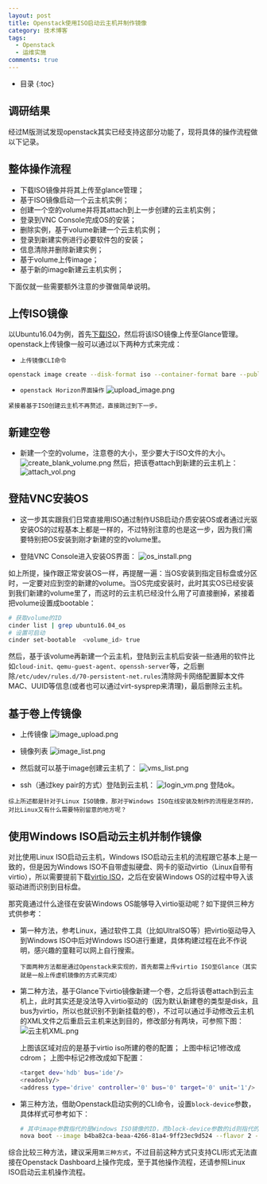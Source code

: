 ```yaml
---
layout: post
title: Openstack使用ISO启动云主机并制作镜像
category: 技术博客
tags:
  - Openstack
  - 运维实施
comments: true
---
```


* 目录
{:toc}

## 调研结果
经过M版测试发现openstack其实已经支持这部分功能了，现将具体的操作流程做以下记录。
## 整体操作流程
* 下载ISO镜像并将其上传至glance管理；
* 基于ISO镜像启动一个云主机实例；
* 创建一个空的volume并将其attach到上一步创建的云主机实例；
* 登录到VNC Console完成OS的安装；
* 删除实例，基于volume新建一个云主机实例；
* 登录到新建实例进行必要软件包的安装；
* 信息清除并删除新建实例；
* 基于volume上传image；
* 基于新的image新建云主机实例；

下面仅就一些需要额外注意的步骤做简单说明。
## 上传ISO镜像
以Ubuntu16.04为例，首先[下载ISO](http://ftp.sjtu.edu.cn/ubuntu-cd/16.04/)，然后将该ISO镜像上传至Glance管理。
openstack上传镜像一般可以通过以下两种方式来完成：

* `上传镜像CLI命令`
```bash
openstack image create --disk-format iso --container-format bare --public --file ./ubuntu-16.04.6-server-amd64.iso ubuntu-iso
```
* `openstack Horizon界面操作`
![upload_image.png](https://upload-images.jianshu.io/upload_images/12911861-01c242beff8156e2.png?imageMogr2/auto-orient/strip%7CimageView2/2/w/520)

`紧接着基于ISO创建云主机不再赘述，直接跳过到下一步。`

## 新建空卷
* 新建一个空的volume，注意卷的大小，至少要大于ISO文件的大小。
![create_blank_volume.png](https://upload-images.jianshu.io/upload_images/12911861-a70c0ca5532c036d.png?imageMogr2/auto-orient/strip%7CimageView2/2/w/520)
然后，把该卷attach到新建的云主机上：
![attach_vol.png](https://upload-images.jianshu.io/upload_images/12911861-459c98af8f074625.png?imageMogr2/auto-orient/strip%7CimageView2/2/w/520)

## 登陆VNC安装OS
* 这一步其实跟我们日常直接用ISO通过制作USB启动介质安装OS或者通过光驱安装OS的过程基本上都是一样的，不过特别注意的也是这一步，因为我们需要特别把OS安装到刚才新建的空的volume里。

* 登陆VNC Console进入安装OS界面：
![os_install.png](https://upload-images.jianshu.io/upload_images/12911861-017498ef52197ebf.png?imageMogr2/auto-orient/strip%7CimageView2/2/w/520)

如上所提，操作跟正常安装OS一样，再提醒一遍：当OS安装到指定目标盘或分区时，一定要对应到空的新建的volume。当OS完成安装时，此时其实OS已经安装到我们新建的volume里了，而这时的云主机已经没什么用了可直接删掉，紧接着把volume设置成bootable：
```bash
# 获取volume的ID
cinder list | grep ubuntu16.04_os
# 设置可启动
cinder set-bootable  <volume_id> true
```

然后，基于该volume再新建一个云主机，登陆到云主机后安装一些通用的软件比如`cloud-init、qemu-guest-agent、openssh-server`等，之后删除`/etc/udev/rules.d/70-persistent-net.rules`清除网卡网络配置脚本文件MAC、UUID等信息(或者也可以通过virt-sysprep来清理)，最后删除云主机。

## 基于卷上传镜像
* 上传镜像
![image_upload.png](https://upload-images.jianshu.io/upload_images/12911861-47fb0c4ee6177209.png?imageMogr2/auto-orient/strip%7CimageView2/2/w/520)

* 镜像列表
![image_list.png](https://upload-images.jianshu.io/upload_images/12911861-4c144338ce6811da.png?imageMogr2/auto-orient/strip%7CimageView2/2/w/520)

* 然后就可以基于image创建云主机了：
![vms_list.png](https://upload-images.jianshu.io/upload_images/12911861-71d25569b073055f.png?imageMogr2/auto-orient/strip%7CimageView2/2/w/520)

* ssh（通过key pair的方式）登陆到云主机：
![login_vm.png](https://upload-images.jianshu.io/upload_images/12911861-31f168c73c6efa14.png?imageMogr2/auto-orient/strip%7CimageView2/2/w/520)
登陆ok。

`综上所述都是针对于Linux ISO镜像，那对于Windows ISO在线安装及制作的流程是怎样的，对比Linux又有什么需要特别留意的地方呢？`
## 使用Windows ISO启动云主机并制作镜像
对比使用Linux ISO启动云主机，Windows ISO启动云主机的流程跟它基本上是一致的，但是因为Windows ISO不自带虚拟硬盘、网卡的驱动virtio（Linux自带有virtio），所以需要提前下载[virtio ISO]([https://docs.fedoraproject.org/en-US/quick-docs/creating-windows-virtual-machines-using-virtio-drivers/index.html](https://docs.fedoraproject.org/en-US/quick-docs/creating-windows-virtual-machines-using-virtio-drivers/index.html)
)，之后在安装Windows OS的过程中导入该驱动进而识别到目标盘。

那究竟通过什么途径在安装Windows OS能够导入virtio驱动呢？如下提供三种方式供参考：
* 第一种方法，参考Linux，通过软件工具（比如UltraISO等）把virtio驱动导入到Windows ISO中后对Windows ISO进行重建，具体构建过程在此不作说明，感兴趣的童鞋可以网上自行搜索。

    `下面两种方法都是通过Openstack来实现的，首先都需上传virtio ISO至Glance（其实就是一般上传虚机镜像的方式来完成）`
* 第二种方法，基于Glance下virtio镜像新建一个卷，之后将该卷attach到云主机上，此时其实还是没法导入virtio驱动的（因为默认新建卷的类型是disk，且bus为virtio，所以也就识别不到新挂载的卷），不过可以通过手动修改云主机的XML文件之后重启云主机来达到目的，修改部分有两块，可参照下图：
![云主机XML.png](https://upload-images.jianshu.io/upload_images/12911861-a045b14778a49629.png?imageMogr2/auto-orient/strip%7CimageView2/2/w/520)

  上图该区域对应的是基于virtio iso所建的卷的配置；
  上图中标记1修改成cdrom；
  上图中标记2修改成如下配置：
  ```bash
  <target dev='hdb' bus='ide'/>
  <readonly/>
  <address type='drive' controller='0' bus='0' target='0' unit='1'/>
  ```
* 第三种方法，借助Openstack启动实例的CLI命令，设置`block-device`参数，具体样式可参考如下：
  ```bash
  # 其中image参数指代的是Windows ISO镜像的ID，而block-device参数的id则指代的是virtio镜像的ID
  nova boot --image b4ba82ca-beaa-4266-81a4-9ff23ec9d524 --flavor 2 --nic net-id=1af38e89-0d44-4508-b5af-c77ea173667d --block-device source=image,dest=volume,id=acddaec0-a2db-4cae-ab05-327443cf15fe,type=cdrom,bus=ide,size=1 mytest
  ```

综合比较三种方法，建议采用`第三种方式`，不过目前这种方式只支持CLI形式无法直接在Openstack Dashboard上操作完成，至于其他操作流程，还请参照Linux ISO启动云主机操作流程。
